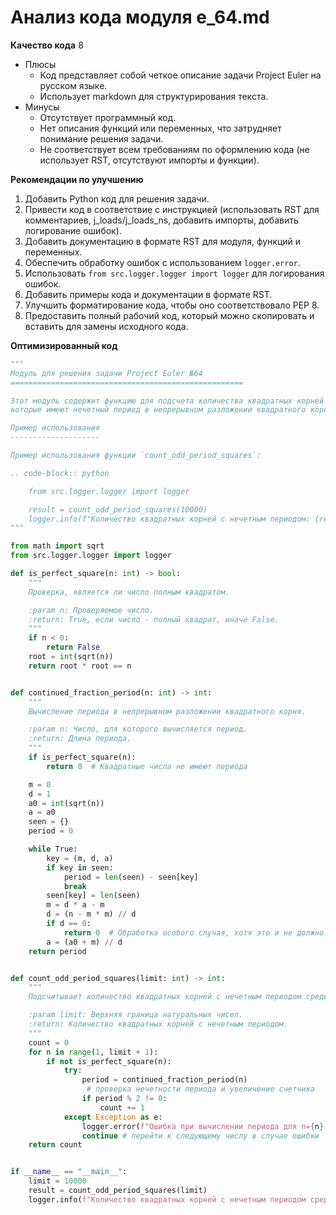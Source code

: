# Анализ кода модуля e_64.md

**Качество кода**
8
- Плюсы
    - Код представляет собой четкое описание задачи Project Euler на русском языке.
    - Использует markdown для структурирования текста.
- Минусы
    - Отсутствует программный код.
    - Нет описания функций или переменных, что затрудняет понимание решения задачи.
    - Не соответствует всем требованиям по оформлению кода (не использует RST, отсутствуют импорты и функции).

**Рекомендации по улучшению**
1.  Добавить Python код для решения задачи.
2.  Привести код в соответствие с инструкцией (использовать RST для комментариев,  j_loads/j_loads_ns, добавить импорты, добавить логирование ошибок).
3.  Добавить документацию в формате RST для модуля, функций и переменных.
4.  Обеспечить обработку ошибок с использованием `logger.error`.
5.  Использовать `from src.logger.logger import logger` для логирования ошибок.
6.  Добавить примеры кода и документации в формате RST.
7.  Улучшить форматирование кода, чтобы оно соответствовало PEP 8.
8.  Предоставить полный рабочий код, который можно скопировать и вставить для замены исходного кода.

**Оптимизированный код**

```python
"""
Модуль для решения задачи Project Euler №64
====================================================

Этот модуль содержит функцию для подсчета количества квадратных корней среди первых десяти тысяч натуральных чисел,
которые имеют нечетный период в непрерывном разложении квадратного корня.

Пример использования
--------------------

Пример использования функции `count_odd_period_squares`:

.. code-block:: python

    from src.logger.logger import logger

    result = count_odd_period_squares(10000)
    logger.info(f"Количество квадратных корней с нечетным периодом: {result}")
"""

from math import sqrt
from src.logger.logger import logger

def is_perfect_square(n: int) -> bool:
    """
    Проверка, является ли число полным квадратом.

    :param n: Проверяемое число.
    :return: True, если число - полный квадрат, иначе False.
    """
    if n < 0:
        return False
    root = int(sqrt(n))
    return root * root == n


def continued_fraction_period(n: int) -> int:
    """
    Вычисление периода в непрерывном разложении квадратного корня.

    :param n: Число, для которого вычисляется период.
    :return: Длина периода.
    """
    if is_perfect_square(n):
        return 0  # Квадратные числа не имеют периода

    m = 0
    d = 1
    a0 = int(sqrt(n))
    a = a0
    seen = {}
    period = 0

    while True:
        key = (m, d, a)
        if key in seen:
            period = len(seen) - seen[key]
            break
        seen[key] = len(seen)
        m = d * a - m
        d = (n - m * m) // d
        if d == 0:
            return 0  # Обработка особого случая, хотя это и не должно произойти для неквадратных
        a = (a0 + m) // d
    return period


def count_odd_period_squares(limit: int) -> int:
    """
    Подсчитывает количество квадратных корней с нечетным периодом среди первых `limit` чисел.

    :param limit: Верхняя граница натуральных чисел.
    :return: Количество квадратных корней с нечетным периодом.
    """
    count = 0
    for n in range(1, limit + 1):
        if not is_perfect_square(n):
            try:
                period = continued_fraction_period(n)
                 # проверка нечетности периода и увеличение счетчика
                if period % 2 != 0:
                    count += 1
            except Exception as e:
                logger.error(f"Ошибка при вычислении периода для n={n}: {e}", exc_info=True)
                continue # перейти к следующему числу в случае ошибки
    return count


if __name__ == "__main__":
    limit = 10000
    result = count_odd_period_squares(limit)
    logger.info(f"Количество квадратных корней с нечетным периодом среди первых {limit} чисел: {result}")
```